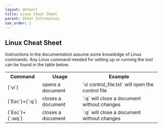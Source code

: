 ```yaml
---
layout: default
title: Linux Cheat Sheet
parent: Other Information
nav_order: 1
---
```


## Linux Cheat Sheet

Instructions in the documentation assume some knowledge of Linux commands. Any Linux command needed for setting up or running the tool can be found in the table below.

<table cellspacing="0" cellpadding="0">
  <tr>
    <th>Command</th><th>Usage</th><th>Example</th>
  </tr>
  <tr>
    <td>(`vi`)</td><td>opens a document</td><td>`vi control_file.txt` will open the control file</td>
  </tr>
  <tr>
    <td>(`Esc`)+(`:q`)</td><td>closes a document</td><td>`:q` will close a document without changes</td>
  </tr>
   <tr>
    <td>(`Esc`)+(`:wq`)</td><td>closes a document</td><td>`:q` will close a document without changes</td>
  </tr>
 </table>
